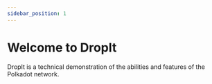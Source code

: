 ```yaml
---
sidebar_position: 1
---
```


# Welcome to DropIt

DropIt is a technical demonstration of the abilities and features of the Polkadot network.
